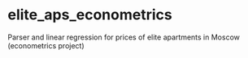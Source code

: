 # elite_aps_econometrics
Parser and linear regression for prices of elite apartments in Moscow (econometrics project)
